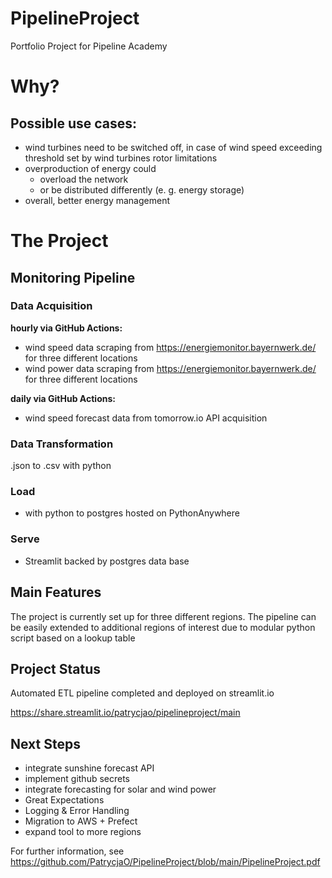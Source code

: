 # PipelineProject
Portfolio Project for Pipeline Academy

# Why?

## Possible use cases:

- wind turbines need to be switched off, in case of wind speed exceeding threshold set by wind turbines rotor limitations
- overproduction of energy could 
  - overload the network
  - or be distributed differently (e. g. energy storage) 
- overall, better energy management

# The Project

## Monitoring Pipeline

### Data Acquisition

**hourly via GitHub Actions:**

- wind speed data scraping from https://energiemonitor.bayernwerk.de/ for three different locations
- wind power data scraping from https://energiemonitor.bayernwerk.de/ for three different locations

**daily via GitHub Actions:**

- wind speed forecast data from tomorrow.io API acquisition 

### Data Transformation

.json to .csv with python

### Load

- with python to postgres hosted on PythonAnywhere

### Serve

- Streamlit backed by postgres data base

## Main Features

The project is currently set up for three different regions. The pipeline can be easily extended to additional regions of interest due to modular python script based on a lookup table

## Project Status

Automated ETL pipeline completed and deployed on streamlit.io

https://share.streamlit.io/patrycjao/pipelineproject/main

## Next Steps

- integrate sunshine forecast API
- implement github secrets
- integrate forecasting for solar and wind power
- Great Expectations
- Logging & Error Handling
- Migration to AWS + Prefect
- expand tool to more regions

For further information, see https://github.com/PatrycjaO/PipelineProject/blob/main/PipelineProject.pdf





